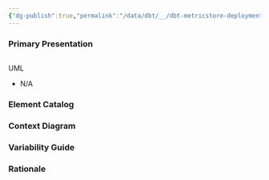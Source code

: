 ```yaml
---
{"dg-publish":true,"permalink":"/data/dbt/__/dbt-metricstore-deployment-view/","noteIcon":"","created":"2024-06-30T00:39:32.000+09:00"}
---
```



### Primary Presentation

```
```

UML
- N/A


### Element Catalog


### Context Diagram


### Variability Guide


### Rationale

